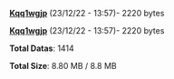 [**Kqq1wgjp**](/data/Kqq1wgjp.txt) (23/12/22 - 13:57)- 2220 bytes

[**Kqq1wgjp**](/data/Kqq1wgjp.txt) (23/12/22 - 13:57)- 2220 bytes

**Total Datas**: 1414

**Total Size**: 8.80 MB / 8.8 MB
